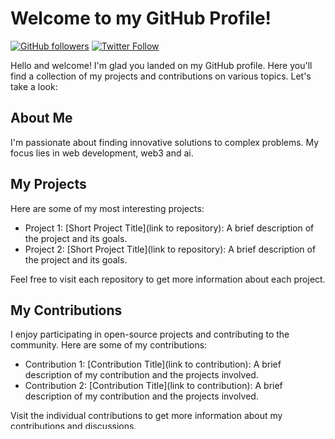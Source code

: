# Welcome to my GitHub Profile!

[![GitHub followers](https://img.shields.io/github/followers/bastianborndoerfer?style=social)](https://github.com/bastianborndoerfer)
[![Twitter Follow](https://img.shields.io/twitter/follow/woodleginho?style=social)](https://twitter.com/woodleginho)

Hello and welcome! I'm glad you landed on my GitHub profile. Here you'll find a collection of my projects and contributions on various topics. Let's take a look:

## About Me

I'm passionate about finding innovative solutions to complex problems. My focus lies in web development, web3 and ai.

## My Projects

Here are some of my most interesting projects:

- Project 1: [Short Project Title](link to repository): A brief description of the project and its goals.
- Project 2: [Short Project Title](link to repository): A brief description of the project and its goals.

Feel free to visit each repository to get more information about each project.

## My Contributions

I enjoy participating in open-source projects and contributing to the community. Here are some of my contributions:

- Contribution 1: [Contribution Title](link to contribution): A brief description of my contribution and the projects involved.
- Contribution 2: [Contribution Title](link to contribution): A brief description of my contribution and the projects involved.

Visit the individual contributions to get more information about my contributions and discussions.

## Contact Me

You can reach me through various channels:

- Email: [Your Email Address](mailto:your-email@example.com)
- Twitter: [@YourTwitterUsername](https://twitter.com/yourTwitterUsername)

Feel free to drop me a message or connect with me on social media. I look forward to hearing from you!

## Support Me

If you like my work and would like to support me, you can follow me or ⭐️ "star" my project. I appreciate any form of support!

Thank you for visiting my GitHub profile. I hope you find my projects interesting and useful. Don't hesitate to reach out to me with any questions or suggestions.
